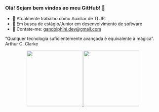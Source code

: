 ### Olá! Sejam bem vindos ao meu GitHub! 👋



- 👔 Atualmente trabalho como Auxiliar de TI JR.
- 🏹 Em busca de estágio/Junior em desenvolvimento de software 
- 📩 Contate-me: gandolphini.dev@gmail.com

“Qualquer tecnologia suficientemente avançada é equivalente à mágica”. Arthur C. Clarke 

<div align="center">
  <a href="https://github.com/Gandolphini">
  <img height="180em" src="https://github-readme-stats.vercel.app/api?username=Gandolphini&show_icons=true&theme=dracula&include_all_commits=true&count_private=true"/>
  <img height="180em" src="https://github-readme-stats.vercel.app/api/top-langs/?username=Gandolphini&layout=compact&langs_count=7&theme=dracula"/>
</div>
